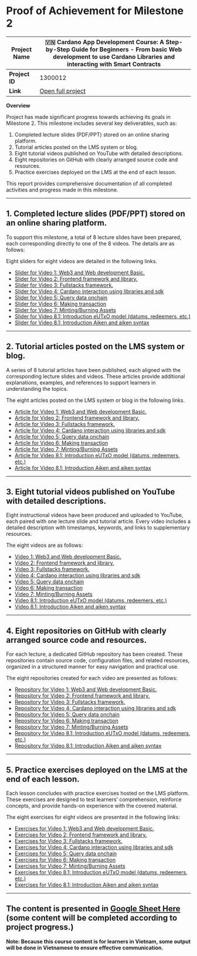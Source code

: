 # Proof of Achievement for Milestone 2

| **Project Name** | 🇻🇳 Cardano App Development Course: A Step-by-Step Guide for Beginners - From basic Web development to use Cardano Libraries and interacting with Smart Contracts |
| ---------------- | ---------------------------------------------------------------------------------------------------------------------------------------------------------------- |
| **Project ID**   | 1300012                                                                                                                                                          |
| **Link**         | [Open full project](https://milestones.projectcatalyst.io/projects/1300012)                                                                                      |

**Overview**

Project has made significant progress towards achieving its goals in Milestone 2. This milestone includes several key deliverables, such as:

1. Completed lecture slides (PDF/PPT) stored on an online sharing platform.
2. Tutorial articles posted on the LMS system or blog.
3. Eight tutorial videos published on YouTube with detailed descriptions.
4. Eight repositories on GitHub with clearly arranged source code and resources.
5. Practice exercises deployed on the LMS at the end of each lesson.

This report provides comprehensive documentation of all completed activities and progress made in this milestone.

---

## **1. Completed lecture slides (PDF/PPT) stored on an online sharing platform.**

To support this milestone, a total of 8 lecture slides have been prepared, each corresponding directly to one of the 8 videos. The details are as follows:

Eight sliders for eight videos are detailed in the following links.

- [Slider for Video 1: Web3 and Web development Basic.](https://www.youtube.com/watch?v=e_LhuWx1D84&list=PLhI9Wzsh5RIYsmVlYBq8dAjynrH-j2gZb&index=9)
- [Slider for Video 2: Frontend framework and library.](https://www.youtube.com/watch?v=I-Vyfb89ORg&list=PLhI9Wzsh5RIYsmVlYBq8dAjynrH-j2gZb&index=6)
- [Slider for Video 3: Fullstacks framework.](https://www.youtube.com/watch?v=Ee0v2eZzweg&list=PLhI9Wzsh5RIYsmVlYBq8dAjynrH-j2gZb&index=2)
- [Slider for Video 4: Cardano interaction using libraries and sdk](https://www.youtube.com/watch?v=SNzJwcrRSZY&list=PLhI9Wzsh5RIYsmVlYBq8dAjynrH-j2gZb&index=5)
- [Slider for Video 5: Query data onchain](https://www.youtube.com/watch?v=-rqb7PYVhJU&list=PLhI9Wzsh5RIYsmVlYBq8dAjynrH-j2gZb&index=3)
- [Slider for Video 6: Making transaction](https://www.youtube.com/watch?v=ll4SdurfX_I&list=PLhI9Wzsh5RIYsmVlYBq8dAjynrH-j2gZb&index=7)
- [Slider for Video 7: Minting/Burning Assets](https://www.youtube.com/watch?v=OdSvMxLmEqs&list=PLhI9Wzsh5RIYsmVlYBq8dAjynrH-j2gZb&index=1)
- [Slider for Video 8.1: Introduction eUTxO model (datums, redeemers, etc.)](https://www.youtube.com/watch?v=cs9cccbKx9Y&list=PLhI9Wzsh5RIYsmVlYBq8dAjynrH-j2gZb&index=8)
- [Slider for Video 8.1: Introduction Aiken and aiken syntax](https://www.youtube.com/watch?v=cs9cccbKx9Y&list=PLhI9Wzsh5RIYsmVlYBq8dAjynrH-j2gZb&index=8)

---

## **2. Tutorial articles posted on the LMS system or blog.**

A series of 8 tutorial articles have been published, each aligned with the corresponding lecture slides and videos. These articles provide additional explanations, examples, and references to support learners in understanding the topics.

The eight articles posted on the LMS system or blog in the following links.

- [Article for Video 1: Web3 and Web development Basic.](https://www.youtube.com/watch?v=e_LhuWx1D84&list=PLhI9Wzsh5RIYsmVlYBq8dAjynrH-j2gZb&index=9)
- [Article for Video 2: Frontend framework and library.](https://www.youtube.com/watch?v=I-Vyfb89ORg&list=PLhI9Wzsh5RIYsmVlYBq8dAjynrH-j2gZb&index=6)
- [Article for Video 3: Fullstacks framework.](https://www.youtube.com/watch?v=Ee0v2eZzweg&list=PLhI9Wzsh5RIYsmVlYBq8dAjynrH-j2gZb&index=2)
- [Article for Video 4: Cardano interaction using libraries and sdk](https://www.youtube.com/watch?v=SNzJwcrRSZY&list=PLhI9Wzsh5RIYsmVlYBq8dAjynrH-j2gZb&index=5)
- [Article for Video 5: Query data onchain](https://www.youtube.com/watch?v=-rqb7PYVhJU&list=PLhI9Wzsh5RIYsmVlYBq8dAjynrH-j2gZb&index=3)
- [Article for Video 6: Making transaction](https://www.youtube.com/watch?v=ll4SdurfX_I&list=PLhI9Wzsh5RIYsmVlYBq8dAjynrH-j2gZb&index=7)
- [Article for Video 7: Minting/Burning Assets](https://www.youtube.com/watch?v=OdSvMxLmEqs&list=PLhI9Wzsh5RIYsmVlYBq8dAjynrH-j2gZb&index=1)
- [Article for Video 8.1: Introduction eUTxO model (datums, redeemers, etc.)](https://www.youtube.com/watch?v=cs9cccbKx9Y&list=PLhI9Wzsh5RIYsmVlYBq8dAjynrH-j2gZb&index=8)
- [Article for Video 8.1: Introduction Aiken and aiken syntax](https://www.youtube.com/watch?v=cs9cccbKx9Y&list=PLhI9Wzsh5RIYsmVlYBq8dAjynrH-j2gZb&index=8)

---

## **3. Eight tutorial videos published on YouTube with detailed descriptions.**

Eight instructional videos have been produced and uploaded to YouTube, each paired with one lecture slide and tutorial article. Every video includes a detailed description with timestamps, keywords, and links to supplementary resources.

The eight videos are as follows:

- [Video 1: Web3 and Web development Basic.](https://www.youtube.com/watch?v=e_LhuWx1D84&list=PLhI9Wzsh5RIYsmVlYBq8dAjynrH-j2gZb&index=9)
- [Video 2: Frontend framework and library.](https://www.youtube.com/watch?v=I-Vyfb89ORg&list=PLhI9Wzsh5RIYsmVlYBq8dAjynrH-j2gZb&index=6)
- [Video 3: Fullstacks framework.](https://www.youtube.com/watch?v=Ee0v2eZzweg&list=PLhI9Wzsh5RIYsmVlYBq8dAjynrH-j2gZb&index=2)
- [Video 4: Cardano interaction using libraries and sdk](https://www.youtube.com/watch?v=SNzJwcrRSZY&list=PLhI9Wzsh5RIYsmVlYBq8dAjynrH-j2gZb&index=5)
- [Video 5: Query data onchain](https://www.youtube.com/watch?v=-rqb7PYVhJU&list=PLhI9Wzsh5RIYsmVlYBq8dAjynrH-j2gZb&index=3)
- [Video 6: Making transaction](https://www.youtube.com/watch?v=ll4SdurfX_I&list=PLhI9Wzsh5RIYsmVlYBq8dAjynrH-j2gZb&index=7)
- [Video 7: Minting/Burning Assets](https://www.youtube.com/watch?v=OdSvMxLmEqs&list=PLhI9Wzsh5RIYsmVlYBq8dAjynrH-j2gZb&index=1)
- [Video 8.1: Introduction eUTxO model (datums, redeemers, etc.)](https://www.youtube.com/watch?v=cs9cccbKx9Y&list=PLhI9Wzsh5RIYsmVlYBq8dAjynrH-j2gZb&index=8)
- [Video 8.1: Introduction Aiken and aiken syntax](https://www.youtube.com/watch?v=cs9cccbKx9Y&list=PLhI9Wzsh5RIYsmVlYBq8dAjynrH-j2gZb&index=8)

---

## **4. Eight repositories on GitHub with clearly arranged source code and resources.**

For each lecture, a dedicated GitHub repository has been created. These repositories contain source code, configuration files, and related resources, organized in a structured manner for easy navigation and practical use.

The eight repositories created for each video are presented as follows:

- [Repository for Video 1: Web3 and Web development Basic.](https://github.com/htlabs-xyz/Cardano-App-Development-Course/tree/main/Code/Video_02)
- [Repository for Video 2: Frontend framework and library.](https://github.com/htlabs-xyz/Cardano-App-Development-Course/tree/main/Code/Video_02)
- [Repository for Video 3: Fullstacks framework.](https://github.com/htlabs-xyz/Cardano-App-Development-Course/tree/main/Code/Video_03)
- [Repository for Video 4: Cardano interaction using libraries and sdk](https://github.com/htlabs-xyz/Cardano-App-Development-Course/tree/main/Code/Video_04)
- [Repository for Video 5: Query data onchain](https://github.com/htlabs-xyz/Cardano-App-Development-Course/tree/main/Code/Video_05)
- [Repository for Video 6: Making transaction](https://github.com/htlabs-xyz/Cardano-App-Development-Course/tree/main/Code/Video_06)
- [Repository for Video 7: Minting/Burning Assets](https://github.com/htlabs-xyz/Cardano-App-Development-Course/tree/main/Code/Video_07)
- [Repository for Video 8.1: Introduction eUTxO model (datums, redeemers, etc.)](https://github.com/htlabs-xyz/Cardano-App-Development-Course/tree/main/Code/Video_08)
- [Repository for Video 8.1: Introduction Aiken and aiken syntax](https://github.com/htlabs-xyz/Cardano-App-Development-Course/tree/main/Code/Video_08)

---

## **5. Practice exercises deployed on the LMS at the end of each lesson.**

Each lesson concludes with practice exercises hosted on the LMS platform. These exercises are designed to test learners’ comprehension, reinforce concepts, and provide hands-on experience with the covered material.

The eight exercises for eight videos are presented in the following links:

- [Exercises for Video 1: Web3 and Web development Basic.](https://github.com/htlabs-xyz/Cardano-App-Development-Course/blob/main/Exercises/Video_01.md)
- [Exercises for Video 2: Frontend framework and library.](https://github.com/htlabs-xyz/Cardano-App-Development-Course/blob/main/Exercises/Video_02.md)
- [Exercises for Video 3: Fullstacks framework.](https://github.com/htlabs-xyz/Cardano-App-Development-Course/blob/main/Exercises/Video_03.md)
- [Exercises for Video 4: Cardano interaction using libraries and sdk](https://github.com/htlabs-xyz/Cardano-App-Development-Course/blob/main/Exercises/Video_04.md)
- [Exercises for Video 5: Query data onchain](https://github.com/htlabs-xyz/Cardano-App-Development-Course/blob/main/Exercises/Video_05.md)
- [Exercises for Video 6: Making transaction](https://github.com/htlabs-xyz/Cardano-App-Development-Course/blob/main/Exercises/Video_06.md)
- [Exercises for Video 7: Minting/Burning Assets](https://github.com/htlabs-xyz/Cardano-App-Development-Course/blob/main/Exercises/Video_07.md)
- [Exercises for Video 8.1: Introduction eUTxO model (datums, redeemers, etc.)](https://github.com/htlabs-xyz/Cardano-App-Development-Course/blob/main/Exercises/Video_08.md)
- [Exercises for Video 8.1: Introduction Aiken and aiken syntax](https://github.com/htlabs-xyz/Cardano-App-Development-Course/blob/main/Exercises/Video_08.md)

---

## **The content is presented in [Google Sheet Here](https://docs.google.com/spreadsheets/d/e/2PACX-1vQgrml0-rdHdsCxCBKuRESihX2Lmxmb74hR1DKKzIdKg9S-lcENKbUPPERZVvbTCaPdCJjE60pXKgRd/pubhtml) (some content will be completed according to project progress.)**

**Note: Because this course content is for learners in Vietnam, some output will be done in Vietnamese to ensure effective communication.**
